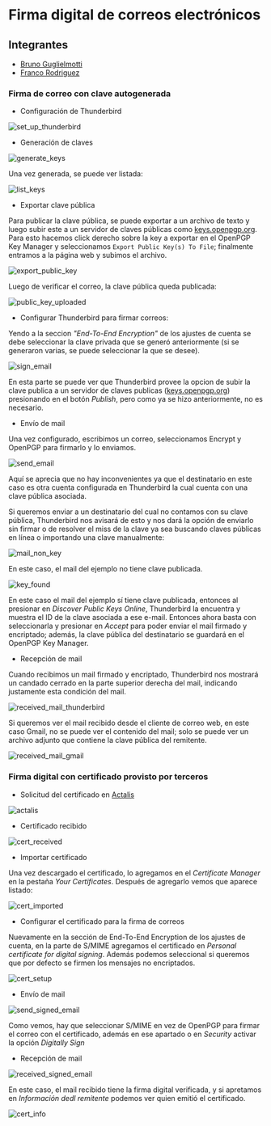 # Firma digital de correos electrónicos

## Integrantes

- [Bruno Guglielmotti](https://github.com/BrunoGugli)
- [Franco Rodriguez](https://github.com/rodriguezzfran)

### Firma de correo con clave autogenerada

- Configuración de Thunderbird

![set_up_thunderbird](./img/set-up_thunderbird.png)

- Generación de claves

![generate_keys](./img/create_pgp_pair.png)

Una vez generada, se puede ver listada:

![list_keys](./img/key_list.png)

- Exportar clave pública

Para publicar la clave pública, se puede exportar a un archivo de texto y luego subir este a un servidor de claves públicas como [keys.openpgp.org](https://keys.openpgp.org/). Para esto hacemos click derecho sobre la key a exportar en el OpenPGP Key Manager y seleccionamos `Export Public Key(s) To File`; finalmente entramos a la página web y subimos el archivo.

![export_public_key](./img/upload_key_file.png)

Luego de verificar el correo, la clave pública queda publicada:

![public_key_uploaded](./img/key_uploaded.png)

- Configurar Thunderbird para firmar correos:

Yendo a la seccion *"End-To-End Encryption"* de los ajustes de cuenta se debe seleccionar la clave privada que se generó anteriormente (si se generaron varias, se puede seleccionar la que se desee).

![sign_email](./img/key_setup_for_E2E.png)

En esta parte se puede ver que Thunderbird provee la opcion de subir la clave publica a un servidor de claves publicas ([keys.openpgp.org](https://keys.openpgp.org/)) presionando en el botón *Publish*, pero como ya se hizo anteriormente, no es necesario.

- Envío de mail

Una vez configurado, escribimos un correo, seleccionamos Encrypt y OpenPGP para firmarlo y lo enviamos.

![send_email](./img/mail-to-be-send.png)

Aquí se aprecia que no hay inconvenientes ya que el destinatario en este caso es otra cuenta configurada en Thunderbird la cual cuenta con una clave pública asociada.

Si queremos enviar a un destinatario del cual no contamos con su clave pública, Thunderbird nos avisará de esto y nos dará la opción de enviarlo sin firmar o de resolver el miss de la clave ya sea buscando claves públicas en línea o importando una clave manualmente:

![mail_non_key](./img/prueba_con_mail_sin_key.png)

En este caso, el mail del ejemplo no tiene clave publicada.

![key_found](./img/key_found.png)

En este caso el mail del ejemplo sí tiene clave publicada, entonces al presionar en *Discover Public Keys Online*, Thunderbird la encuentra y muestra el ID de la clave asociada a ese e-mail. Entonces ahora basta con seleccionarla y presionar en *Accept* para poder enviar el mail firmado y encriptado; además, la clave pública del destinatario se guardará en el OpenPGP Key Manager.

- Recepción de mail

Cuando recibimos un mail firmado y encriptado, Thunderbird nos mostrará un candado cerrado en la parte superior derecha del mail, indicando justamente esta condición del mail.

![received_mail_thunderbird](./img/mail_received_thunderbird.png)

Si queremos ver el mail recibido desde el cliente de correo web, en este caso Gmail, no se puede ver el contenido del mail; solo se puede ver un archivo adjunto que contiene la clave pública del remitente.

![received_mail_gmail](./img/mail_received_web_client.png)


### Firma digital con certificado provisto por terceros

- Solicitud del certificado en [Actalis](https://extrassl.actalis.it/portal/uapub/doSendEmail)

![actalis](./img/actalis.png)

- Certificado recibido

![cert_received](./img/certificado_recibido.png)

- Importar certificado

Una vez descargado el certificado, lo agregamos en el *Certificate Manager* en la pestaña *Your Certificates*. Después de agregarlo vemos que aparece listado:

![cert_imported](./img/cert_list.png)

- Configurar el certificado para la firma de correos

Nuevamente en la sección de End-To-End Encryption de los ajustes de cuenta, en la parte de S/MIME agregamos el certificado en *Personal certificate for digital signing*. Además podemos seleccional si queremos que por defecto se firmen los mensajes no encriptados.

![cert_setup](./img/set_cert_for_digital_sign.png)

- Envío de mail

![send_signed_email](./img/mail_to_be_sent_cert.png)

Como vemos, hay que seleccionar S/MIME en vez de OpenPGP para firmar el correo con el certificado, además en ese apartado o en *Security* activar la opción *Digitally Sign*

- Recepción de mail

![received_signed_email](./img/mail_verified.png)

En este caso, el mail recibido tiene la firma digital verificada, y si apretamos en *Información dedl remitente* podemos ver quien emitió el certificado.

![cert_info](./img/cert_info.png)

